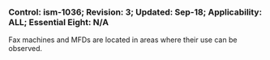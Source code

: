 ### Control: ism-1036; Revision: 3; Updated: Sep-18; Applicability: ALL; Essential Eight: N/A
<p>Fax machines and MFDs are located in areas where their use can be observed.</p>